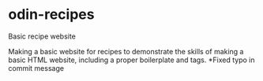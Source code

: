# odin-recipes
Basic recipe website

Making a basic website for recipes to demonstrate the skills of making a basic HTML website, including a proper boilerplate and tags.
*Fixed typo in commit message

